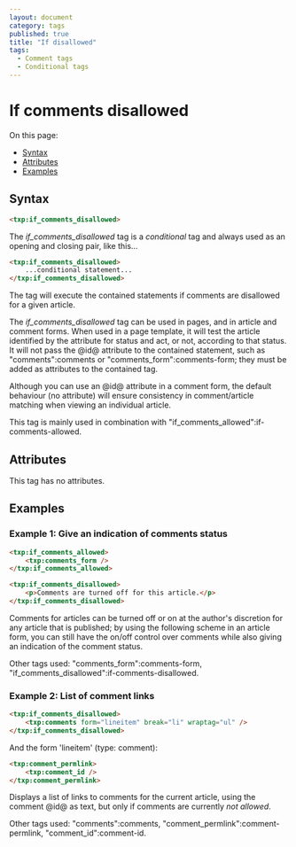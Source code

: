 ```yaml
---
layout: document
category: tags
published: true
title: "If disallowed"
tags:
  - Comment tags
  - Conditional tags
---
```


# If comments disallowed

On this page:

* [Syntax](#user-content-syntax)
* [Attributes](#user-content-attributes)
* [Examples](#user-content-examples)

## Syntax

```html
<txp:if_comments_disallowed>
```

The *if_comments_disallowed* tag is a _conditional_ tag and always used as an opening and closing pair, like this...

```html
<txp:if_comments_disallowed>
    ...conditional statement...
</txp:if_comments_disallowed>
```

The tag will execute the contained statements if comments are disallowed for a given article.

The *if_comments_disallowed* tag can be used in pages, and in article and comment forms. When used in a page template, it will test the article identified by the attribute for status and act, or not, according to that status. It will not pass the @id@ attribute to the contained statement, such as "comments":comments or "comments_form":comments-form; they must be added as attributes to the contained tag.

Although you can use an @id@ attribute in a comment form, the default behaviour (no attribute) will ensure consistency in comment/article matching when viewing an individual article.

This tag is mainly used in combination with "if_comments_allowed":if-comments-allowed.

## Attributes

This tag has no attributes.

## Examples

### Example 1: Give an indication of comments status

```html
<txp:if_comments_allowed>
    <txp:comments_form />
</txp:if_comments_allowed>

<txp:if_comments_disallowed>
    <p>Comments are turned off for this article.</p>
</txp:if_comments_disallowed>
```

Comments for articles can be turned off or on at the author's discretion for any article that is published; by using the following scheme in an article form, you can still have the on/off control over comments while also giving an indication of the comment status.

Other tags used: "comments_form":comments-form, "if_comments_disallowed":if-comments-disallowed.

### Example 2: List of comment links

```html
<txp:if_comments_disallowed>
    <txp:comments form="lineitem" break="li" wraptag="ul" />
</txp:if_comments_disallowed>
```

And the form 'lineitem' (type: comment):

```html
<txp:comment_permlink>
    <txp:comment_id />
</txp:comment_permlink>
```

Displays a list of links to comments for the current article, using the comment @id@ as text, but only if comments are currently *not allowed*.

Other tags used: "comments":comments, "comment_permlink":comment-permlink, "comment_id":comment-id.
